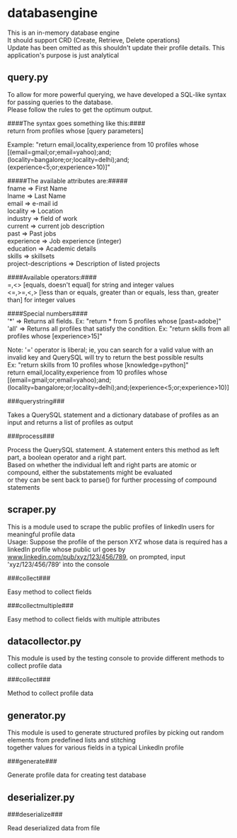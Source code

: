 
databasengine
=============

This is an in-memory database engine  
It should support CRD (Create, Retrieve, Delete operations)  
Update has been omitted as this shouldn't update their profile details. This application's purpose is just analytical  

query.py
--------

  
To allow for more powerful querying, we have developed a SQL-like syntax for passing queries to the database.  
Please follow the rules to get the optimum output.  
  
####The syntax goes something like this:####  
return <returnvals> from <number> profiles whose [query parameters]  
  
Example: "return email,locality,experience from 10 profiles whose [(email=gmail;or;email=yahoo);and;(locality=bangalore;or;locality=delhi);and;(experience<5;or;experience>10)]"  
  
#####The available attributes are:#####  
fname                => First Name  
lname                => Last Name  
email                => e-mail id   
locality             => Location   
industry             => field of work   
current              => current job description  
past                 => Past jobs  
experience           => Job experience (integer)  
education            => Academic details  
skills               => skillsets  
project-descriptions => Description of listed projects  
  
####Available operators:####  
=,<>                [equals, doesn't equal] for string and integer values  
<=,>=,<,>           [less than or equals, greater than or equals, less than, greater than] for integer values  
  
####Special numbers####  
'*'   => Returns all fields. Ex: "return * from 5 profiles whose [past=adobe]"  
'all' => Returns all profiles that satisfy the condition. Ex: "return skills from all profiles whose [experience>15]"  
  
Note: '=' operator is liberal; ie, you can search for a valid value with an invalid key and QuerySQL will try to return the best possible results  
Ex: "return skills from 10 profiles whose [knowledge=python]"  
return email,locality,experience from 10 profiles whose [(email=gmail;or;email=yahoo);and;(locality=bangalore;or;locality=delhi);and;(experience<5;or;experience>10)]  

###querystring###

Takes a QuerySQL statement and a dictionary database of profiles as an input and returns a list of profiles as output  

###process###

Process the QuerySQL statement. A statement enters this method as left part, a boolean operator and a right part.  
    Based on whether the individual left and right parts are atomic or compound, either the substatements might be evaluated  
    or they can be sent back to parse() for further processing of compound statements  

scraper.py
----------

This is a module used to scrape the public profiles of linkedIn users for meaningful profile data  
Usage: Suppose the profile of the person XYZ whose data is required has a linkedIn profile whose public url goes by  
www.linkedin.com/pub/xyz/123/456/789, on prompted, input 'xyz/123/456/789' into the console  

###collect###

Easy method to collect fields  

###collectmultiple###

Easy method to collect fields with multiple attributes  

datacollector.py
----------------

This module is used by the testing console to provide different methods to collect profile data  

###collect###

Method to collect profile data  

generator.py
------------

This module is used to generate structured profiles by picking out random elements from predefined lists and stitching   
together values for various fields in a typical LinkedIn profile  

###generate###

Generate profile data for creating test database  

deserializer.py
---------------

###deserialize###

Read deserialized data from file  
